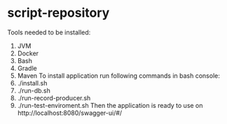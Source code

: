 # script-repository
Tools needed to be installed:
1. JVM
2. Docker
3. Bash
4. Gradle
5. Maven
To install application run following commands in bash console:
1. ./install.sh
2. ./run-db.sh
3. ./run-record-producer.sh
4. ./run-test-enviroment.sh
Then the application is ready to use on http://localhost:8080/swagger-ui/#/